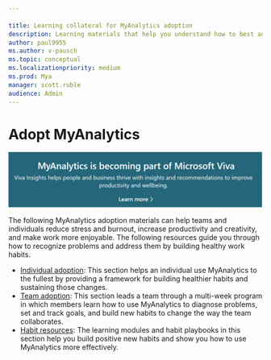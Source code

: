 ```yaml
---

title: Learning collateral for MyAnalytics adoption
description: Learning materials that help you understand how to best adopt and use MyAnalytics
author: paul9955
ms.author: v-pausch
ms.topic: conceptual
ms.localizationpriority: medium 
ms.prod: Mya
manager: scott.ruble
audience: Admin
---
```


# Adopt MyAnalytics

[![Viva announcement.](../../../images/viva-banner-mya.png)](https://www.microsoft.com/microsoft-viva/insights)

The following MyAnalytics adoption materials can help teams and individuals reduce stress and burnout, increase productivity and creativity, and make work more enjoyable. The following resources guide you through how to recognize problems and address them by building healthy work habits.

* [Individual adoption](Indiv-adopt-get-started.md): This section helps an individual use MyAnalytics to the fullest by providing a framework for building healthier habits and sustaining those changes.
* [Team adoption](Team-adopt-intro.md): This section leads a team through a multi-week program in which members learn how to use MyAnalytics to diagnose problems, set and track goals, and build new habits to change the way the team collaborates.
* [Habit resources](adopt-learning-modules.md): The learning modules and habit playbooks in this section help you build positive new habits and show you how to use MyAnalytics more effectively.
